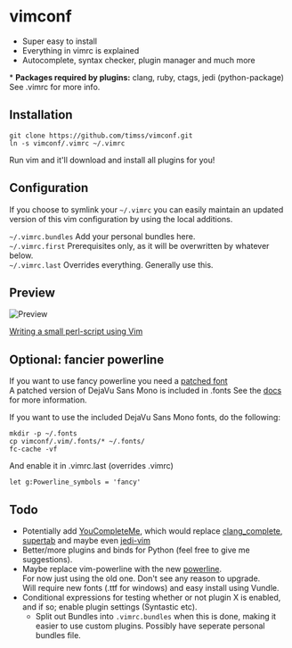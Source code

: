 vimconf
=======
* Super easy to install
* Everything in vimrc is explained
* Autocomplete, syntax checker, plugin manager and much more

\* **Packages required by plugins:** clang, ruby, ctags, jedi (python-package)   
See .vimrc for more info.   

Installation
------------

    git clone https://github.com/timss/vimconf.git
    ln -s vimconf/.vimrc ~/.vimrc

Run vim and it'll download and install all plugins for you!

Configuration
-------------
If you choose to symlink your `~/.vimrc` you can easily maintain an updated
version of this vim configuration by using the local additions.

`~/.vimrc.bundles`  Add your personal bundles here.   
`~/.vimrc.first`    Prerequisites only, as it will be overwritten by whatever below.   
`~/.vimrc.last`     Overrides everything. Generally use this.   

Preview
-------
![Preview](http://i.imgur.com/rdTew.png "Vim screenshot")

[Writing a small perl-script using Vim](http://youtu.be/DrzAuLsxgwU)

Optional: fancier powerline
---------------------------
If you want to use fancy powerline you need a 
[patched font](https://github.com/Lokaltog/vim-powerline/wiki/Patched-fonts)   
A patched version of DejaVu Sans Mono is included in .fonts
See the [docs](https://github.com/Lokaltog/vim-powerline#troubleshooting) for more 
information.   

If you want to use the included DejaVu Sans Mono fonts, do the following:   

    mkdir -p ~/.fonts
    cp vimconf/.vim/.fonts/* ~/.fonts/
    fc-cache -vf

And enable it in .vimrc.last (overrides .vimrc)

    let g:Powerline_symbols = 'fancy'

Todo
----
* Potentially add [YouCompleteMe](https://github.com/Valloric/YouCompleteMe),
which would replace [clang\_complete](https://github.com/Rip-Rip/clang_complete), 
[supertab](https://github.com/ervandew/supertab) and maybe even 
[jedi-vim](https://github.com/davidhalter/jedi-vim)
* Better/more plugins and binds for Python (feel free to give me 
suggestions).
* Maybe replace vim-powerline with the new 
[powerline](https://github.com/Lokaltog/powerline).   
For now just using the old one. Don't see any reason to upgrade.   
Will require new fonts (.ttf for windows) and easy install using Vundle.
* Conditional expressions for testing whether or not plugin X is enabled,   
and if so; enable plugin settings (Syntastic etc).
    * Split out Bundles into `.vimrc.bundles` when this is done, making it
    easier to use custom plugins. Possibly have seperate personal bundles file.
